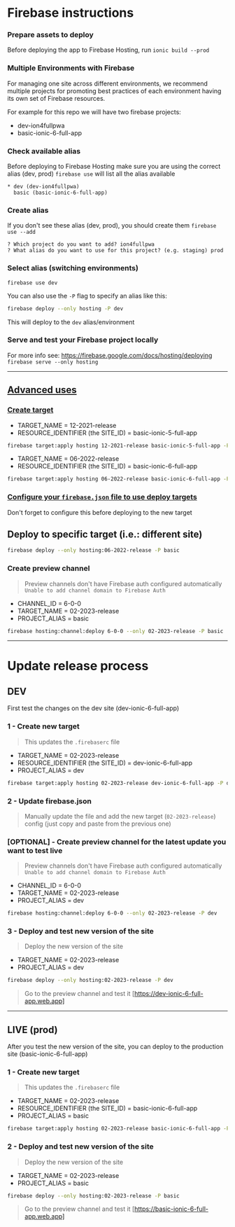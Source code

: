 # Firebase instructions

### Prepare assets to deploy
Before deploying the app to Firebase Hosting, run `ionic build --prod`

### Multiple Environments with Firebase
For managing one site across different environments, we recommend multiple projects for promoting best practices of each environment having its own set of Firebase resources.

For example for this repo we will have two firebase projects:
- dev-ion4fullpwa
- basic-ionic-6-full-app

### Check available alias
Before deploying to Firebase Hosting make sure you are using the correct alias (dev, prod)
`firebase use` will list all the alias available
```
* dev (dev-ion4fullpwa)
  basic (basic-ionic-6-full-app)
```

### Create alias
If you don't see these alias (dev, prod), you should create them
`firebase use --add`
```
? Which project do you want to add? ion4fullpwa
? What alias do you want to use for this project? (e.g. staging) prod
```

### Select alias (switching environments)
`firebase use dev`

You can also use the `-P` flag to specify an alias like this:
``` bash
firebase deploy --only hosting -P dev
```

This will deploy to the `dev` alias/environment

### Serve and test your Firebase project locally
For more info see: https://firebase.google.com/docs/hosting/deploying
`firebase serve --only hosting`

---

## [Advanced uses](https://firebase.google.com/docs/cli/targets#deploy-target-commands)

### [Create target](https://firebase.google.com/docs/cli/targets#set-up-deploy-target-hosting)
- TARGET_NAME = 12-2021-release
- RESOURCE_IDENTIFIER (the SITE_ID) = basic-ionic-5-full-app
``` bash
firebase target:apply hosting 12-2021-release basic-ionic-5-full-app -P basic
```

- TARGET_NAME = 06-2022-release
- RESOURCE_IDENTIFIER (the SITE_ID) = basic-ionic-6-full-app
``` bash
firebase target:apply hosting 06-2022-release basic-ionic-6-full-app -P basic
```


### [Configure your `firebase.json` file to use deploy targets](https://firebase.google.com/docs/cli/targets#configure_your_firebasejson_file_to_use_deploy_targets)
Don't forget to configure this before deploying to the new target


## Deploy to specific target (i.e.: different site)
``` bash
firebase deploy --only hosting:06-2022-release -P basic
```


### Create preview channel
> Preview channels don't have Firebase auth configured automatically `Unable to add channel domain to Firebase Auth`
- CHANNEL_ID = 6-0-0
- TARGET_NAME = 02-2023-release
- PROJECT_ALIAS = basic
``` bash
firebase hosting:channel:deploy 6-0-0 --only 02-2023-release -P basic
```


---

# Update release process

## DEV
First test the changes on the dev site (dev-ionic-6-full-app)


### 1 - Create new target
> This updates the `.firebaserc` file

- TARGET_NAME = 02-2023-release
- RESOURCE_IDENTIFIER (the SITE_ID) = dev-ionic-6-full-app
- PROJECT_ALIAS = dev
``` bash
firebase target:apply hosting 02-2023-release dev-ionic-6-full-app -P dev
```


### 2 - Update firebase.json
> Manually update the file and add the new target (`02-2023-release`) config (just copy and paste from the previous one)


### [OPTIONAL] - Create preview channel for the latest update you want to test live
> Preview channels don't have Firebase auth configured automatically `Unable to add channel domain to Firebase Auth`
- CHANNEL_ID = 6-0-0
- TARGET_NAME = 02-2023-release
- PROJECT_ALIAS = dev
``` bash
firebase hosting:channel:deploy 6-0-0 --only 02-2023-release -P dev
```


### 3 - Deploy and test new version of the site
> Deploy the new version of the site
- TARGET_NAME = 02-2023-release
- PROJECT_ALIAS = dev
``` bash
firebase deploy --only hosting:02-2023-release -P dev
```

> Go to the preview channel and test it
[https://dev-ionic-6-full-app.web.app]


---

## LIVE (prod)
After you test the new version of the site, you can deploy to the production site (basic-ionic-6-full-app)


### 1 - Create new target
> This updates the `.firebaserc` file

- TARGET_NAME = 02-2023-release
- RESOURCE_IDENTIFIER (the SITE_ID) = basic-ionic-6-full-app
- PROJECT_ALIAS = basic
``` bash
firebase target:apply hosting 02-2023-release basic-ionic-6-full-app -P basic
```


### 2 - Deploy and test new version of the site
> Deploy the new version of the site
- TARGET_NAME = 02-2023-release
- PROJECT_ALIAS = basic
``` bash
firebase deploy --only hosting:02-2023-release -P basic
```

> Go to the preview channel and test it
[https://basic-ionic-6-full-app.web.app]
